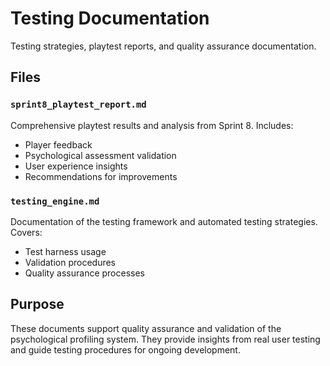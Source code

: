 # Testing Documentation

Testing strategies, playtest reports, and quality assurance documentation.

## Files

### `sprint8_playtest_report.md`
Comprehensive playtest results and analysis from Sprint 8. Includes:
- Player feedback
- Psychological assessment validation
- User experience insights
- Recommendations for improvements

### `testing_engine.md`
Documentation of the testing framework and automated testing strategies. Covers:
- Test harness usage
- Validation procedures
- Quality assurance processes

## Purpose

These documents support quality assurance and validation of the psychological profiling system. They provide insights from real user testing and guide testing procedures for ongoing development.
